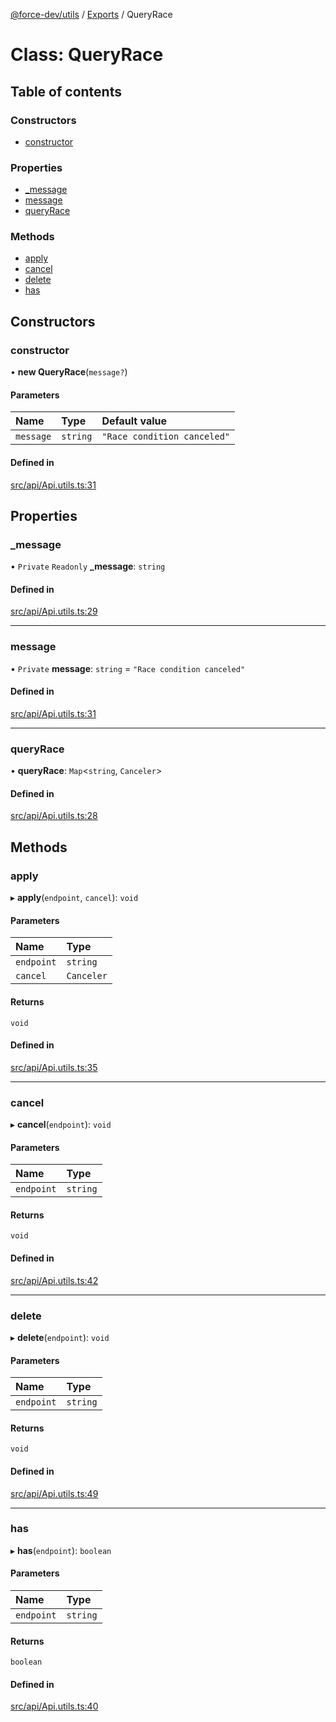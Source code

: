 [@force-dev/utils](../README.md) / [Exports](../modules.md) / QueryRace

# Class: QueryRace

## Table of contents

### Constructors

- [constructor](QueryRace.md#constructor)

### Properties

- [\_message](QueryRace.md#_message)
- [message](QueryRace.md#message)
- [queryRace](QueryRace.md#queryrace)

### Methods

- [apply](QueryRace.md#apply)
- [cancel](QueryRace.md#cancel)
- [delete](QueryRace.md#delete)
- [has](QueryRace.md#has)

## Constructors

### constructor

• **new QueryRace**(`message?`)

#### Parameters

| Name | Type | Default value |
| :------ | :------ | :------ |
| `message` | `string` | `"Race condition canceled"` |

#### Defined in

[src/api/Api.utils.ts:31](https://github.com/epifanovmd/utils/blob/78a5c89/src/api/Api.utils.ts#L31)

## Properties

### \_message

• `Private` `Readonly` **\_message**: `string`

#### Defined in

[src/api/Api.utils.ts:29](https://github.com/epifanovmd/utils/blob/78a5c89/src/api/Api.utils.ts#L29)

___

### message

• `Private` **message**: `string` = `"Race condition canceled"`

#### Defined in

[src/api/Api.utils.ts:31](https://github.com/epifanovmd/utils/blob/78a5c89/src/api/Api.utils.ts#L31)

___

### queryRace

• **queryRace**: `Map`<`string`, `Canceler`\>

#### Defined in

[src/api/Api.utils.ts:28](https://github.com/epifanovmd/utils/blob/78a5c89/src/api/Api.utils.ts#L28)

## Methods

### apply

▸ **apply**(`endpoint`, `cancel`): `void`

#### Parameters

| Name | Type |
| :------ | :------ |
| `endpoint` | `string` |
| `cancel` | `Canceler` |

#### Returns

`void`

#### Defined in

[src/api/Api.utils.ts:35](https://github.com/epifanovmd/utils/blob/78a5c89/src/api/Api.utils.ts#L35)

___

### cancel

▸ **cancel**(`endpoint`): `void`

#### Parameters

| Name | Type |
| :------ | :------ |
| `endpoint` | `string` |

#### Returns

`void`

#### Defined in

[src/api/Api.utils.ts:42](https://github.com/epifanovmd/utils/blob/78a5c89/src/api/Api.utils.ts#L42)

___

### delete

▸ **delete**(`endpoint`): `void`

#### Parameters

| Name | Type |
| :------ | :------ |
| `endpoint` | `string` |

#### Returns

`void`

#### Defined in

[src/api/Api.utils.ts:49](https://github.com/epifanovmd/utils/blob/78a5c89/src/api/Api.utils.ts#L49)

___

### has

▸ **has**(`endpoint`): `boolean`

#### Parameters

| Name | Type |
| :------ | :------ |
| `endpoint` | `string` |

#### Returns

`boolean`

#### Defined in

[src/api/Api.utils.ts:40](https://github.com/epifanovmd/utils/blob/78a5c89/src/api/Api.utils.ts#L40)
